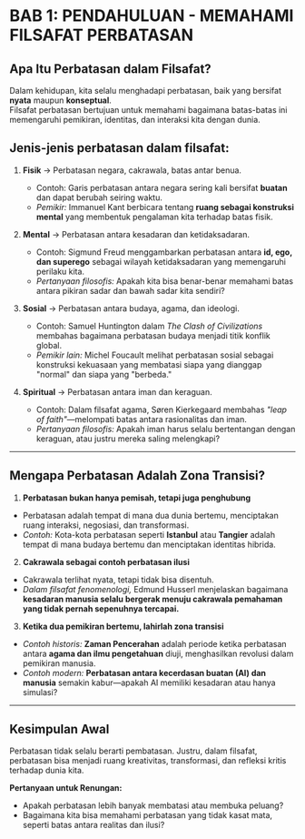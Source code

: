 # **BAB 1: PENDAHULUAN - MEMAHAMI FILSAFAT PERBATASAN**  

## **Apa Itu Perbatasan dalam Filsafat?**  
Dalam kehidupan, kita selalu menghadapi perbatasan, baik yang bersifat **nyata** maupun **konseptual**.  
Filsafat perbatasan bertujuan untuk memahami bagaimana batas-batas ini memengaruhi pemikiran, identitas, dan interaksi kita dengan dunia.  

## **Jenis-jenis perbatasan dalam filsafat:**  

1. **Fisik** → Perbatasan negara, cakrawala, batas antar benua.  
   - Contoh: Garis perbatasan antara negara sering kali bersifat **buatan** dan dapat berubah seiring waktu.  
   - *Pemikir:* Immanuel Kant berbicara tentang **ruang sebagai konstruksi mental** yang membentuk pengalaman kita terhadap batas fisik.  

2. **Mental** → Perbatasan antara kesadaran dan ketidaksadaran.  
   - Contoh: Sigmund Freud menggambarkan perbatasan antara **id, ego, dan superego** sebagai wilayah ketidaksadaran yang memengaruhi perilaku kita.  
   - *Pertanyaan filosofis:* Apakah kita bisa benar-benar memahami batas antara pikiran sadar dan bawah sadar kita sendiri?  

3. **Sosial** → Perbatasan antara budaya, agama, dan ideologi.  
   - Contoh: Samuel Huntington dalam *The Clash of Civilizations* membahas bagaimana perbatasan budaya menjadi titik konflik global.  
   - *Pemikir lain:* Michel Foucault melihat perbatasan sosial sebagai konstruksi kekuasaan yang membatasi siapa yang dianggap "normal" dan siapa yang "berbeda."  

4. **Spiritual** → Perbatasan antara iman dan keraguan.  
   - Contoh: Dalam filsafat agama, Søren Kierkegaard membahas *"leap of faith"*—melompati batas antara rasionalitas dan iman.  
   - *Pertanyaan filosofis:* Apakah iman harus selalu bertentangan dengan keraguan, atau justru mereka saling melengkapi?  

---

## **Mengapa Perbatasan Adalah Zona Transisi?**  

1. **Perbatasan bukan hanya pemisah, tetapi juga penghubung**  
- Perbatasan adalah tempat di mana dua dunia bertemu, menciptakan ruang interaksi, negosiasi, dan transformasi.  
- *Contoh:* Kota-kota perbatasan seperti **Istanbul** atau **Tangier** adalah tempat di mana budaya bertemu dan menciptakan identitas hibrida.  

2. **Cakrawala sebagai contoh perbatasan ilusi**  
- Cakrawala terlihat nyata, tetapi tidak bisa disentuh.  
- *Dalam filsafat fenomenologi,* Edmund Husserl menjelaskan bagaimana **kesadaran manusia selalu bergerak menuju cakrawala pemahaman yang tidak pernah sepenuhnya tercapai.**  

3. **Ketika dua pemikiran bertemu, lahirlah zona transisi**  
- *Contoh historis:* **Zaman Pencerahan** adalah periode ketika perbatasan antara **agama dan ilmu pengetahuan** diuji, menghasilkan revolusi dalam pemikiran manusia.  
- *Contoh modern:* **Perbatasan antara kecerdasan buatan (AI) dan manusia** semakin kabur—apakah AI memiliki kesadaran atau hanya simulasi?  

---

## **Kesimpulan Awal**  
Perbatasan tidak selalu berarti pembatasan. Justru, dalam filsafat, perbatasan bisa menjadi ruang kreativitas, transformasi, dan refleksi kritis terhadap dunia kita.  

**Pertanyaan untuk Renungan:**  
- Apakah perbatasan lebih banyak membatasi atau membuka peluang?  
- Bagaimana kita bisa memahami perbatasan yang tidak kasat mata, seperti batas antara realitas dan ilusi?  
